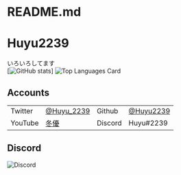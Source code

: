 # README.md
# Huyu2239

いろいろしてます  
[![GitHub stats](https://github-readme-stats.vercel.app/api?username=Huyu2239)]
![Top Languages Card](https://github-readme-stats.vercel.app/api/top-langs/?username=Huyu2239&layout=compact&theme=dark)


## Accounts

|         |                                                                   |         |                                           | 
| ------- | ----------------------------------------------------------------- | ------- | ----------------------------------------- | 
| Twitter | [@Huyu_2239](https://twitter.com/Huyu_2239)                       | Github  | [@Huyu2239](https://github.com/Huyu2239)  | 
| YouTube | [冬優](https://www.youtube.com/channel/UCYJ6p3qRttSC_7cjxhd0HlQ)  | Discord | Huyu#2239                                 | 

## Discord
![Discord](https://discord.c99.nl/widget/theme-1/637868010157244449.png)
